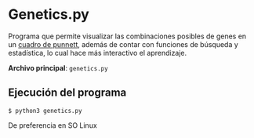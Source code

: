 # Genetics.py
Programa que permite visualizar las combinaciones posibles de genes en un [cuadro de punnett](https://www2.palomar.edu/anthro/mendel/mendel_2.htm), además de contar con funciones de búsqueda y estadística, lo cual hace más interactivo el aprendizaje.     

**Archivo principal**: `genetics.py`     

## Ejecución del programa
`$ python3 genetics.py`    

De preferencia en SO Linux